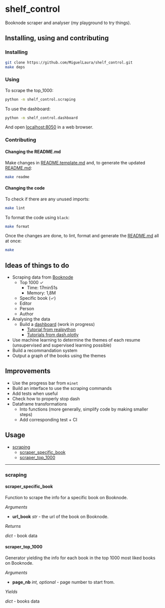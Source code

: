 # shelf_control

Booknode scraper and analyser (my playground to try things).

## Installing, using and contributing

### Installing
```bash
git clone https://github.com/MiguelLaura/shelf_control.git
make deps
```

### Using

To scrape the top_1000:
```bash
python -m shelf_control.scraping
```

To use the dashboard:
```bash
python -m shelf_control.dashboard
```
And open [localhost:8050](http://localhost:8050) in a web browser.

### Contributing

#### Changing the README.md

Make changes in [README.template.md](README.template.md) and, to generate the updated [README.md](README.md):
```bash
make readme
```

#### Changing the code

To check if there are any unused imports:
```bash
make lint
```

To format the code using `black`:
```bash
make format
```

Once the changes are done, to lint, format and generate the [README.md](README.md) all at once:
```bash
make
```

## Ideas of things to do

* Scraping data from [Booknode](https://booknode.com)
    * Top 1000 ✓
        * Time: 17min51s
        * Memory: 1,8M
    * Specific book (✓)
    * Editor
    * Person
    * Author
* Analysing the data
    * Build a [dashboard](http://localhost:8050) (work in progress)
        * [Tutorial from realpython](https://realpython.com/python-dash/#deploy-your-dash-application-to-pythonanywhere)
        * [Tutorials from dash.plotly](https://dash.plotly.com/tutorial)
* Use machine learning to determine the themes of each resume (unsupervised and supervised learning possible)
* Build a recommandation system
* Output a graph of the books using the themes

## Improvements

* Use the progress bar from `minet`
* Build an interface to use the scraping commands
* Add tests when useful
* Check how to properly stop dash
* Dataframe transformations
    * Into functions (more generally, simplify code by making smaller steps)
    * Add corresponding test + CI
## Usage

* [scraping](#scraping)
  * [scraper_specific_book](#scraper_specific_book)
  * [scraper_top_1000](#scraper_top_1000)

---

### scraping

#### scraper_specific_book

Function to scrape the info for a specific book on Booknode.

*Arguments*

* **url_book** *str* - the url of the book on Booknode.

*Returns*

*dict* - book data

#### scraper_top_1000

Generator yielding the info for each book in the top 1000 most liked books on Booknode.

*Arguments*

* **page_nb** *int, optional* - page number to start from.

*Yields*

*dict* - books data
